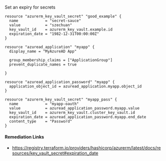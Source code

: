 
Set an expiry for secrets

```hcl
resource "azurerm_key_vault_secret" "good_example" {
  name            = "secret-sauce"
  value           = "szechuan"
  key_vault_id    = azurerm_key_vault.example.id
  expiration_date = "1982-12-31T00:00:00Z"
}
```
```hcl
resource "azuread_application" "myapp" {
  display_name = "MyAzureAD App"

  group_membership_claims = ["ApplicationGroup"]
  prevent_duplicate_names = true

}

resource "azuread_application_password" "myapp" {
  application_object_id = azuread_application.myapp.object_id
}

resource "azurerm_key_vault_secret" "myapp_pass" {
  name            = "myapp-oauth"
  value           = azuread_application_password.myapp.value
  key_vault_id    = azurerm_key_vault.cluster_key_vault.id
  expiration_date = azuread_application_password.myapp.end_date
  content_type    = "Password"
}
```

#### Remediation Links
 - https://registry.terraform.io/providers/hashicorp/azurerm/latest/docs/resources/key_vault_secret#expiration_date

